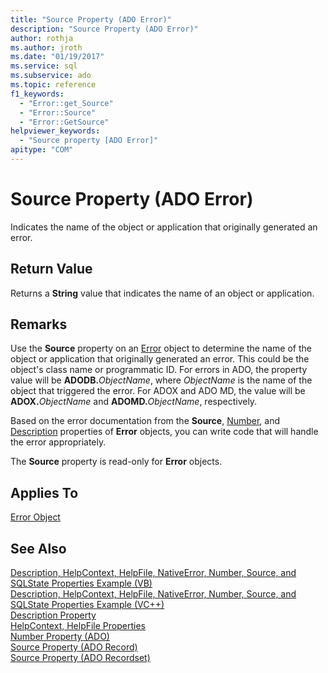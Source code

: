 ```yaml
---
title: "Source Property (ADO Error)"
description: "Source Property (ADO Error)"
author: rothja
ms.author: jroth
ms.date: "01/19/2017"
ms.service: sql
ms.subservice: ado
ms.topic: reference
f1_keywords:
  - "Error::get_Source"
  - "Error::Source"
  - "Error::GetSource"
helpviewer_keywords:
  - "Source property [ADO Error]"
apitype: "COM"
---
```

# Source Property (ADO Error)
Indicates the name of the object or application that originally generated an error.  
  
## Return Value  
 Returns a **String** value that indicates the name of an object or application.  
  
## Remarks  
 Use the **Source** property on an [Error](./error-object.md) object to determine the name of the object or application that originally generated an error. This could be the object's class name or programmatic ID. For errors in ADO, the property value will be **ADODB.**_ObjectName_, where *ObjectName* is the name of the object that triggered the error. For ADOX and ADO MD, the value will be **ADOX.**_ObjectName_ and **ADOMD.**_ObjectName_, respectively.  
  
 Based on the error documentation from the **Source**, [Number](./number-property-ado.md), and [Description](./description-property.md) properties of **Error** objects, you can write code that will handle the error appropriately.  
  
 The **Source** property is read-only for **Error** objects.  
  
## Applies To  
 [Error Object](./error-object.md)  
  
## See Also  
 [Description, HelpContext, HelpFile, NativeError, Number, Source, and SQLState Properties Example (VB)](./description-helpcontext-helpfile-nativeerror-number-source-example-vb.md)   
 [Description, HelpContext, HelpFile, NativeError, Number, Source, and SQLState Properties Example (VC++)](./description-helpcontext-helpfile-nativeerror-number-source-example-vc.md)   
 [Description Property](./description-property.md)   
 [HelpContext, HelpFile Properties](./helpcontext-helpfile-properties.md)   
 [Number Property (ADO)](./number-property-ado.md)   
 [Source Property (ADO Record)](./source-property-ado-record.md)   
 [Source Property (ADO Recordset)](./source-property-ado-recordset.md)